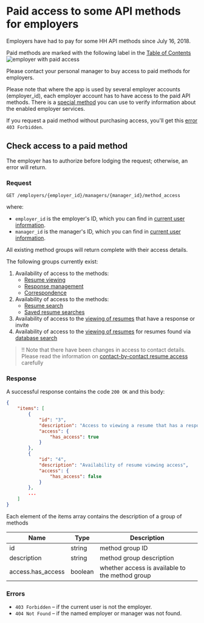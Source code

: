 # Paid access to some API methods for employers

Employers have had to pay for some HH API  methods since July 16, 2018.

Paid methods are marked with the following label in the [Table of Contents](/docs_eng/README.md#headhunter-api)
<img src="http://hhru.github.io/api/badges/emp_paid.png" alt="employer with paid access" />

Please contact your personal manager to buy access to paid methods for employers.

Please note that where the app is used by several employer accounts (employer_id), each employer account has to have access to the paid API methods.
There is a [special method](/docs_eng/payable/employer_services.md#payable-api-actions) you can use to verify information about the enabled employer services.

If you request a paid method without purchasing access, you'll get this [error](/docs_eng/errors.md#employer_payable_methods) `403 Forbidden`.

## Check access to a paid method

The employer has to authorize before lodging the request; otherwise, an error will return.

### Request

```
GET /employers/{employer_id}/managers/{manager_id}/method_access
```

where:
* `employer_id` is the employer's ID, which you can find in [current user information](/docs/me.md#employer-info).
* `manager_id` is the manager's ID, which you can find in [current user information](/docs/me.md#manager-info).

All existing method groups will return complete with their access details.

The following groups currently exist:
1. Availability of access to the methods:
    * [Resume viewing](/docs/resumes.md#item)
    * [Response management](/docs/employer_negotiations.md)
    * [Correspondence](/docs/employer_negotiations.md#get-messages)
2. Availability of access to the methods:
    * [Resume search](/docs/resumes_search.md)
    * [Saved resume searches](/docs/resumes_saved_searches.md)
3. Availability of access to the [viewing of resumes](/docs/resumes.md#item) that have a response or invite
4. Availability of access to the [viewing of resumes](/docs/resumes.md#item) for resumes found via [database search](/docs/resumes_search.md)

>!! Note that there have been changes in access to contact details. Please read the information on [contact-by-contact resume access](/docs_eng/payable/resume.md) carefully

### Response

A successful response contains the code `200 OK` and this body:

```json
{
    "items": [
        {
            "id": "3",
            "description": "Access to viewing a resume that has a response or invite",
            "access": {
                "has_access": true
            }
        },
        {
            "id": "4",
            "description": "Availability of resume viewing access",
            "access": {
                "has_access": false
            }
        },
        ...
    ]
}
```

Each element of the items array contains the description of a group of methods

Name | Type | Description
--- | --- | --------
id | string | method group ID
description | string | method group description
access.has_access | boolean | whether access is available to the method group

### Errors

* `403 Forbidden` – if the current user is not the employer.
* `404 Not Found` – if the named employer or manager was not found.